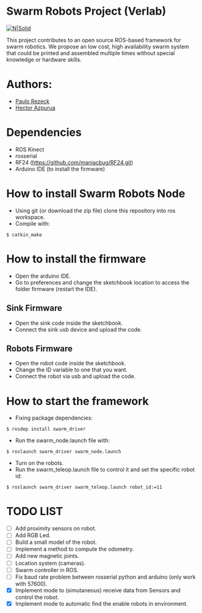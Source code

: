 # Swarm Robots Project (Verlab)
[![N|Solid](http://www.verlab.dcc.ufmg.br/verlab/wp-content/uploads/2014/06/logo-verlab-small-transp-300x572.png)](www.verlab.dcc.ufmg.br)

This project contributes to an open source ROS-based framework for swarm robotics. We propose an low cost, high availability swarm system that could be printed and assembled multiple times without special knowledge or hardware skills.

# Authors:
- [Paulo Rezeck](https://github.com/rezeck)
- [Hector Azpurua](https://github.com/h3ct0r)

# Dependencies
- ROS Kinect
- rosserial
- RF24 (https://github.com/maniacbug/RF24.git)
- Arduino IDE (to install the firmware)

# How to install Swarm Robots Node
- Using git (or download the zip file) clone this repository into ros workspace.
- Compile with: 
```
$ catkin_make
```

# How to install the firmware
- Open the arduino IDE. 
- Go to preferences and change the sketchbook location to access the folder firmware (restart the IDE).

## Sink Firmware
- Open the sink code inside the sketchbook.
- Connect the sink usb device and upload the code.

## Robots Firmware
- Open the robot code inside the sketchbook.
- Change the ID variable to one that you want.
- Connect the robot via usb and upload the code.

# How to start the framework
- Fixing package dependencies:
```
$ rosdep install swarm_driver
```
- Run the swarm_node.launch file with:
```
$ roslaunch swarm_driver swarm_node.launch
```
- Turn on the robots.
- Run the swarm_teleop.launch file to control it and set the specific robot id:
```
$ roslaunch swarm_driver swarm_teleop.launch robot_id:=11
```
 
# TODO LIST
- [ ] Add proximity sensors on robot.
- [ ] Add RGB Led.
- [ ] Build a small model of the robot.
- [ ] Implement a method to compute the odometry.
- [ ] Add new magnetic joints.
- [ ] Location system (cameras).
- [ ] Swarm controller in ROS.
- [ ] Fix baud rate problem between rosserial python and arduino (only work with 57600).
- [x] Implement mode to (simutaneous) receive data from Sensors and control the robot.
- [x] Implement mode to automatic find the enable robots in environment.
